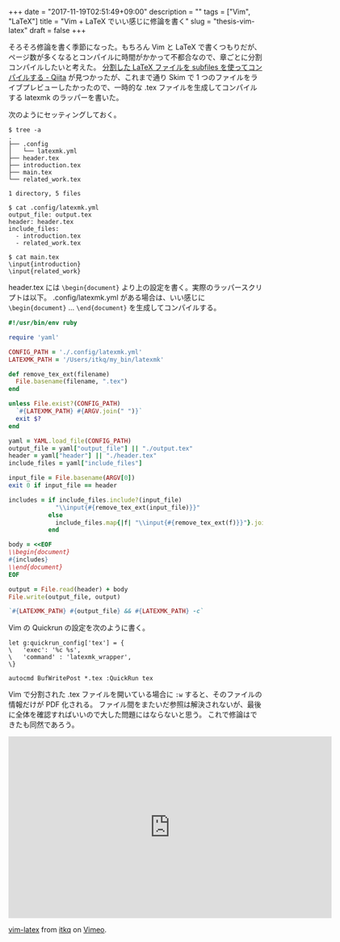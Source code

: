 +++
date = "2017-11-19T02:51:49+09:00"
description = ""
tags = ["Vim", "LaTeX"]
title = "Vim + LaTeX でいい感じに修論を書く"
slug = "thesis-vim-latex"
draft = false
+++

そろそろ修論を書く季節になった。もちろん Vim と LaTeX で書くつもりだが、ページ数が多くなるとコンパイルに時間がかかって不都合なので、章ごとに分割コンパイルしたいと考えた。
[分割した LaTeX ファイルを subfiles を使ってコンパイルする - Qiita](https://qiita.com/sankichi92/items/1e113fcf6cc045eb64f7) が見つかったが、これまで通り Skim で 1 つのファイルをライブプレビューしたかったので、一時的な .tex ファイルを生成してコンパイルする latexmk のラッパーを書いた。

<!--more-->

次のようにセッティングしておく。
```
$ tree -a
.
├── .config
│   └── latexmk.yml
├── header.tex
├── introduction.tex
├── main.tex
└── related_work.tex

1 directory, 5 files

$ cat .config/latexmk.yml
output_file: output.tex
header: header.tex
include_files:
  - introduction.tex
  - related_work.tex

$ cat main.tex
\input{introduction}
\input{related_work}
```

header.tex には `\begin{document}` より上の設定を書く。実際のラッパースクリプトは以下。
.config/latexmk.yml がある場合は、いい感じに `\begin{document}` ... `\end{document}` を生成してコンパイルする。

```rb
#!/usr/bin/env ruby

require 'yaml'

CONFIG_PATH = './.config/latexmk.yml'
LATEXMK_PATH = '/Users/itkq/my_bin/latexmk'

def remove_tex_ext(filename)
  File.basename(filename, ".tex")
end

unless File.exist?(CONFIG_PATH)
  `#{LATEXMK_PATH} #{ARGV.join(" ")}`
  exit $?
end

yaml = YAML.load_file(CONFIG_PATH)
output_file = yaml["output_file"] || "./output.tex"
header = yaml["header"] || "./header.tex"
include_files = yaml["include_files"]

input_file = File.basename(ARGV[0])
exit 0 if input_file == header

includes = if include_files.include?(input_file)
             "\\input{#{remove_tex_ext(input_file)}}"
           else
             include_files.map{|f| "\\input{#{remove_tex_ext(f)}}"}.join("\n")
           end

body = <<EOF
\\begin{document}
#{includes}
\\end{document}
EOF

output = File.read(header) + body
File.write(output_file, output)

`#{LATEXMK_PATH} #{output_file} && #{LATEXMK_PATH} -c`

```

Vim の Quickrun の設定を次のように書く。
```vim
let g:quickrun_config['tex'] = {
\   'exec': '%c %s',
\   'command' : 'latexmk_wrapper',
\}

autocmd BufWritePost *.tex :QuickRun tex
```

Vim で分割された .tex ファイルを開いている場合に `:w` すると、そのファイルの情報だけが PDF 化される。
ファイル間をまたいだ参照は解決されないが、最後に全体を確認すればいいので大した問題にはならないと思う。
これで修論はできたも同然であろう。

<iframe src="https://player.vimeo.com/video/243456055" width="640" height="360" frameborder="0" webkitallowfullscreen mozallowfullscreen allowfullscreen></iframe>
<p><a href="https://vimeo.com/243456055">vim-latex</a> from <a href="https://vimeo.com/user74437848">itkq</a> on <a href="https://vimeo.com">Vimeo</a>.</p>
